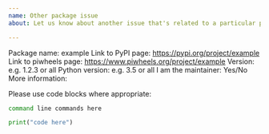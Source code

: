 ```yaml
---
name: Other package issue
about: Let us know about another issue that's related to a particular package in piwheels

---
```


<!-- PLEASE COMPLETE THE TEMPLATE -->

Package name: example
Link to PyPI page: https://pypi.org/project/example
Link to piwheels page: https://www.piwheels.org/project/example
Version: e.g. 1.2.3 or all
Python version: e.g. 3.5 or all
I am the maintainer: Yes/No
More information:

Please use code blocks where appropriate:

```bash
command line commands here
```

```python
print("code here")
```

